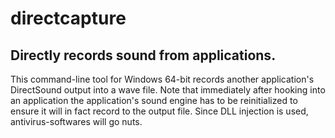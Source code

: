 # directcapture
## Directly records sound from applications.

This command-line tool for Windows 64-bit records another application's DirectSound output into a wave file.
Note that immediately after hooking into an application the application's sound engine has to be reinitialized to ensure it will in fact record to the output file. Since DLL injection is used, antivirus-softwares will go nuts. 
